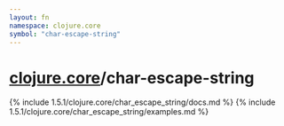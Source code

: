 ```yaml
---
layout: fn
namespace: clojure.core
symbol: "char-escape-string"
---
```


# [clojure.core](../)/char-escape-string

{% include 1.5.1/clojure.core/char_escape_string/docs.md %}
{% include 1.5.1/clojure.core/char_escape_string/examples.md %}

